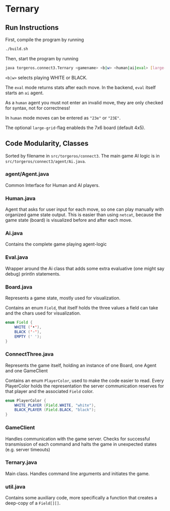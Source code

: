 # Ternary

## Run Instructions

First, compile the program by running 

```bash
./build.sh
```

Then, start the program by running

```bash
java torgeros.connect3.Ternary <gamename> <b|w> <human|ai|eval> [large-grid]
```

`<b|w>` selects playing WHITE or BLACK.

The `eval` mode returns stats after each move. In the backend, `eval` itself starts an `ai` agent.

As a `human` agent you must not enter an invalid move, they are only checked for syntax, not for correctness!

In `human` mode moves can be entered as `"23e"` or `"23E"`.

The optional `large-grid`-flag enableds the 7x6 board (default 4x5).

## Code Modularity, Classes

Sorted by filename in `src/torgeros/connect3`. The main game AI logic is in `src/torgeros/connect3/agent/Ai.java`.

### agent/Agent.java

Common Interface for Human and AI players.

### Human.java

Agent that asks for user input for each move, so one can play manually with organized game state output. This is easier than using `netcat`, because the game state (board) is visualized before and after each move.

### Ai.java

Contains the complete game playing agent-logic

### Eval.java

Wrapper around the Ai class that adds some extra evaluative (one might say debug) println statements.

### Board.java

Represents a game state, mostly used for visualization.

Contains an enum `Field`, that itself holds the three values a field can take and the chars used for visualization.

```java
enum Field {
    WHITE ('•'),
    BLACK ('◦'),
    EMPTY (' ');
}
```

### ConnectThree.java

Represents the game itself, holding an instance of one Board, one Agent and one GameClient

Contains an enum `PlayerColor`, used to make the code easier to read. Every PlayerColor holds the representation the server communication reserves for that player and the associated `Field` color.

```java
enum PlayerColor {
    WHITE_PLAYER (Field.WHITE, "white"),
    BLACK_PLAYER (Field.BLACK, "black");
}
```

### GameClient

Handles communication with the game server. Checks for successful transmission of each command and halts the game in unexpected states (e.g. server timeouts)

### Ternary.java

Main class. Handles command line arguments and initiates the game.

### util.java

Contains some auxiliary code, more specifically a function that creates a deep-copy of a `Field[][]`.
